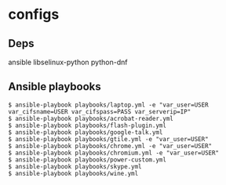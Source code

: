 configs
=======

Deps
----

ansible libselinux-python python-dnf

Ansible playbooks
-----------------

```
$ ansible-playbook playbooks/laptop.yml -e "var_user=USER var_cifsname=USER var_cifspass=PASS var_serverip=IP"
$ ansible-playbook playbooks/acrobat-reader.yml
$ ansible-playbook playbooks/flash-plugin.yml
$ ansible-playbook playbooks/google-talk.yml
$ ansible-playbook playbooks/gtile.yml -e "var_user=USER"
$ ansible-playbook playbooks/chrome.yml -e "var_user=USER"
$ ansible-playbook playbooks/chromium.yml -e "var_user=USER"
$ ansible-playbook playbooks/power-custom.yml
$ ansible-playbook playbooks/skype.yml
$ ansible-playbook playbooks/wine.yml
```
